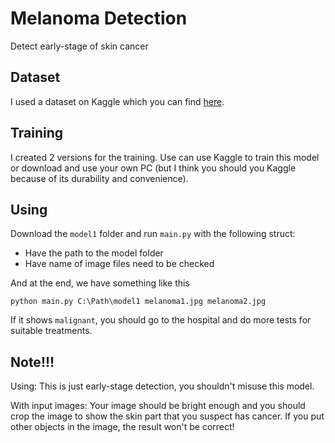 # Melanoma Detection
Detect early-stage of skin cancer

## Dataset
I used a dataset on Kaggle which you can find [here](https://www.kaggle.com/datasets/hasnainjaved/melanoma-skin-cancer-dataset-of-10000-images).

## Training
I created 2 versions for the training. Use can use Kaggle to train this model or download and use your own PC (but I think you should you Kaggle because of its durability and convenience).

## Using
Download the `model1` folder and run `main.py` with the following struct:
- Have the path to the model folder
- Have name of image files need to be checked

And at the end, we have something like this
```
python main.py C:\Path\model1 melanoma1.jpg melanoma2.jpg
```

If it shows `malignant`, you should go to the hospital and do more tests for suitable treatments.

## Note!!!
Using: This is just early-stage detection, you shouldn't misuse this model. 

With input images: Your image should be bright enough and you should crop the image to show the skin part that you suspect has cancer. If you put other objects in the image, the result won't be correct!
